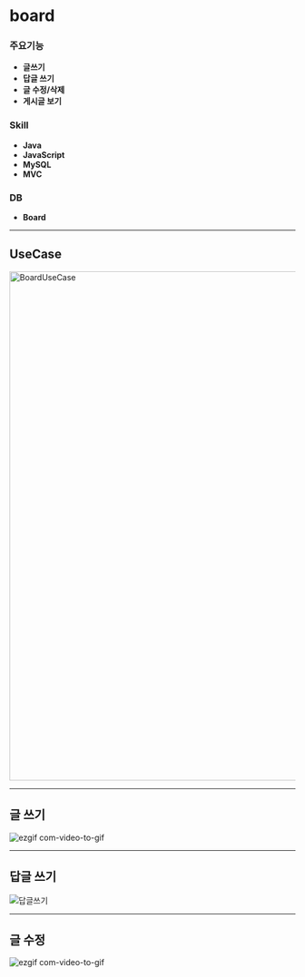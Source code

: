 # board

### 주요기능
* **글쓰기**
* **답글 쓰기**
* **글 수정/삭제**
* **게시글 보기**

### Skill
* **Java**
* **JavaScript**
* **MySQL**
* **MVC**

### DB
* **Board**

***

## UseCase

<img width="898" alt="BoardUseCase" src="https://user-images.githubusercontent.com/64480971/82084911-1defe080-9727-11ea-8763-10061798c9d9.PNG">

***

## 글 쓰기 

![ezgif com-video-to-gif](https://user-images.githubusercontent.com/64480971/82088488-d10f0880-972c-11ea-934d-45dd48842a80.gif)

***

## 답글 쓰기


![답글쓰기](https://user-images.githubusercontent.com/64480971/82088831-70cc9680-972d-11ea-9fdf-31cfdf7be50a.gif)

***
## 글 수정 

![ezgif com-video-to-gif](https://user-images.githubusercontent.com/64480971/82158995-52e66980-98c6-11ea-9d67-c6515c9086c6.gif)

